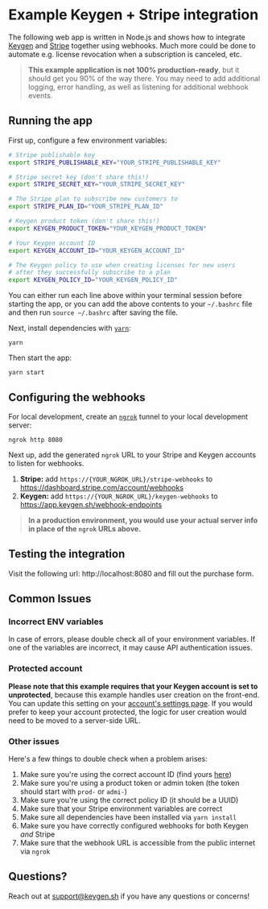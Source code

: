 # Example Keygen + Stripe integration
The following web app is written in Node.js and shows how to integrate
[Keygen](https://keygen.sh) and [Stripe](https://stripe.com) together
using webhooks. Much more could be done to automate e.g. license
revocation when a subscription is canceled, etc.

> **This example application is not 100% production-ready**, but it should
> get you 90% of the way there. You may need to add additional logging,
> error handling, as well as listening for additional webhook events.

## Running the app

First up, configure a few environment variables:
```bash
# Stripe publishable key
export STRIPE_PUBLISHABLE_KEY="YOUR_STRIPE_PUBLISHABLE_KEY"

# Stripe secret key (don't share this!)
export STRIPE_SECRET_KEY="YOUR_STRIPE_SECRET_KEY"

# The Stripe plan to subscribe new customers to
export STRIPE_PLAN_ID="YOUR_STRIPE_PLAN_ID"

# Keygen product token (don't share this!)
export KEYGEN_PRODUCT_TOKEN="YOUR_KEYGEN_PRODUCT_TOKEN"

# Your Keygen account ID
export KEYGEN_ACCOUNT_ID="YOUR_KEYGEN_ACCOUNT_ID"

# The Keygen policy to use when creating licenses for new users
# after they successfully subscribe to a plan
export KEYGEN_POLICY_ID="YOUR_KEYGEN_POLICY_ID"
```

You can either run each line above within your terminal session before
starting the app, or you can add the above contents to your `~/.bashrc`
file and then run `source ~/.bashrc` after saving the file.

Next, install dependencies with [`yarn`](https://yarnpkg.comg):
```
yarn
```

Then start the app:
```
yarn start
```

## Configuring the webhooks

For local development, create an [`ngrok`](https://ngrok.com) tunnel to your
local development server:
```
ngrok http 8080
```

Next up, add the generated `ngrok` URL to your Stripe and Keygen accounts to
listen for webhooks.

1. **Stripe:** add `https://{YOUR_NGROK_URL}/stripe-webhooks` to https://dashboard.stripe.com/account/webhooks
1. **Keygen:** add `https://{YOUR_NGROK_URL}/keygen-webhooks` to https://app.keygen.sh/webhook-endpoints

> **In a production environment, you would use your actual server info in place of
> the `ngrok` URLs above.**

## Testing the integration

Visit the following url: http://localhost:8080 and fill out the purchase form.

## Common Issues

### Incorrect ENV variables

In case of errors, please double check all of your environment variables.
If one of the variables are incorrect, it may cause API authentication
issues.

### Protected account

**Please note that this example requires that your Keygen account is
set to unprotected**, because this example handles user creation
on the front-end. You can update this setting on your [account's
settings page](https://app.keygen.sh/settings). If you would prefer
to keep your account protected, the logic for user creation would
need to be moved to a server-side URL.

### Other issues

Here's a few things to double check when a problem arises:

1. Make sure you're using the correct account ID (find yours [here](https://app.keygen.sh/settings))
1. Make sure you're using a product token or admin token (the token should start with `prod-` or `admi-`)
1. Make sure you're using the correct policy ID (it should be a UUID)
1. Make sure that your Stripe environment variables are correct
1. Make sure all dependencies have been installed via `yarn install`
1. Make sure you have correctly configured webhooks for both Keygen _and_ Stripe
1. Make sure that the webhook URL is accessible from the public internet via `ngrok`

## Questions?

Reach out at [support@keygen.sh](mailto:support@keygen.sh) if you have any
questions or concerns!
